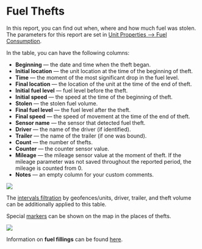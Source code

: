 # Fuel Thefts

In this report, you can find out when, where and how much fuel was stolen. The parameters for this report are set in [Unit Properties –&gt; Fuel Consumption](https://docs.wialon.com/en/hosting/cms/units/fuel).

In the table, you can have the following columns:

* **Beginning** — the date and time when the theft began.
* **Initial location** — the unit location at the time of the beginning of theft.
* **Time** — the moment of the most significant drop in the fuel level.
* **Final location** — the location of the unit at the time of the end of theft.
* **Initial fuel level** — fuel level before the theft.
* **Initial speed** — the speed at the time of the beginning of theft.
* **Stolen** — the stolen fuel volume.
* **Final fuel level** — the fuel level after the theft.
* **Final speed** — the speed of movement at the time of the end of theft.
* **Sensor name** — the sensor that detected fuel theft.
* **Driver** — the name of the driver \(if identified\).
* **Trailer** — the name of the trailer \(if one was bound\).
* **Count** — the number of thefts.
* **Counter** — the counter sensor value.
* **Mileage** — the mileage sensor value at the moment of theft. If the mileage parameter was not saved throughout the reported period, the mileage is counted from 0.
* **Notes** — an empty column for your custom comments.

![](https://docs.wialon.com/en/hosting/_media/tables/thefts.png)

The [intervals filtration](https://docs.wialon.com/en/hosting/user/reports/templ/contents/tables/filtration) by geofences/units, driver, trailer, and theft volume can be additionally applied to this table.

Special [markers](https://docs.wialon.com/en/hosting/user/reports/templ/settings/map#markers) can be shown on the map in the places of thefts.

![](https://docs.wialon.com/en/hosting/_media/tables/markers-thefts.png)

Information on **fuel fillings** can be found [here](https://docs.wialon.com/en/hosting/user/reports/tables/fillings).

